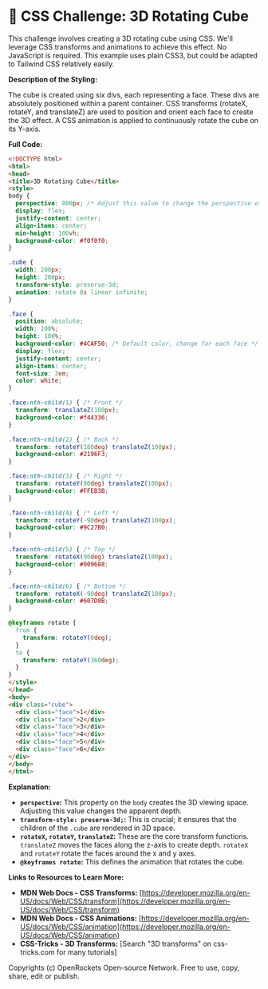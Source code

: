 # 🐞 CSS Challenge:  3D Rotating Cube


This challenge involves creating a 3D rotating cube using CSS.  We'll leverage CSS transforms and animations to achieve this effect.  No JavaScript is required. This example uses plain CSS3, but could be adapted to Tailwind CSS relatively easily.

**Description of the Styling:**

The cube is created using six divs, each representing a face.  These divs are absolutely positioned within a parent container.  CSS transforms (rotateX, rotateY, and translateZ) are used to position and orient each face to create the 3D effect.  A CSS animation is applied to continuously rotate the cube on its Y-axis.


**Full Code:**

```html
<!DOCTYPE html>
<html>
<head>
<title>3D Rotating Cube</title>
<style>
body {
  perspective: 800px; /* Adjust this value to change the perspective effect */
  display: flex;
  justify-content: center;
  align-items: center;
  min-height: 100vh;
  background-color: #f0f0f0;
}

.cube {
  width: 200px;
  height: 200px;
  transform-style: preserve-3d;
  animation: rotate 8s linear infinite;
}

.face {
  position: absolute;
  width: 100%;
  height: 100%;
  background-color: #4CAF50; /* Default color, change for each face */
  display: flex;
  justify-content: center;
  align-items: center;
  font-size: 3em;
  color: white;
}

.face:nth-child(1) { /* Front */
  transform: translateZ(100px);
  background-color: #f44336;
}

.face:nth-child(2) { /* Back */
  transform: rotateY(180deg) translateZ(100px);
  background-color: #2196F3;
}

.face:nth-child(3) { /* Right */
  transform: rotateY(90deg) translateZ(100px);
  background-color: #FFEB3B;
}

.face:nth-child(4) { /* Left */
  transform: rotateY(-90deg) translateZ(100px);
  background-color: #9C27B0;
}

.face:nth-child(5) { /* Top */
  transform: rotateX(90deg) translateZ(100px);
  background-color: #009688;
}

.face:nth-child(6) { /* Bottom */
  transform: rotateX(-90deg) translateZ(100px);
  background-color: #607D8B;
}

@keyframes rotate {
  from {
    transform: rotateY(0deg);
  }
  to {
    transform: rotateY(360deg);
  }
}
</style>
</head>
<body>
<div class="cube">
  <div class="face">1</div>
  <div class="face">2</div>
  <div class="face">3</div>
  <div class="face">4</div>
  <div class="face">5</div>
  <div class="face">6</div>
</div>
</body>
</html>
```

**Explanation:**

* **`perspective`:** This property on the `body` creates the 3D viewing space.  Adjusting this value changes the apparent depth.
* **`transform-style: preserve-3d;`:** This is crucial; it ensures that the children of the `.cube` are rendered in 3D space.
* **`rotateX`, `rotateY`, `translateZ`:** These are the core transform functions. `translateZ` moves the faces along the z-axis to create depth.  `rotateX` and `rotateY` rotate the faces around the x and y axes.
* **`@keyframes rotate`:** This defines the animation that rotates the cube.

**Links to Resources to Learn More:**

* **MDN Web Docs - CSS Transforms:** [https://developer.mozilla.org/en-US/docs/Web/CSS/transform](https://developer.mozilla.org/en-US/docs/Web/CSS/transform)
* **MDN Web Docs - CSS Animations:** [https://developer.mozilla.org/en-US/docs/Web/CSS/animation](https://developer.mozilla.org/en-US/docs/Web/CSS/animation)
* **CSS-Tricks - 3D Transforms:** [Search "3D transforms" on css-tricks.com for many tutorials]


Copyrights (c) OpenRockets Open-source Network. Free to use, copy, share, edit or publish.

